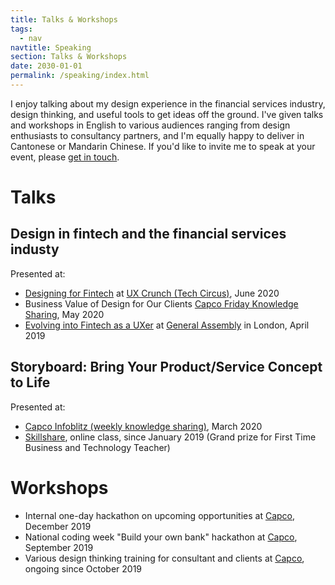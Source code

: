 ```yaml
---
title: Talks & Workshops
tags:
  - nav
navtitle: Speaking
section: Talks & Workshops
date: 2030-01-01
permalink: /speaking/index.html
---
```


I enjoy talking about my design experience in the financial services industry, design thinking, and useful tools to get ideas off the ground. I've given talks and workshops in English to various audiences ranging from design enthusiasts to consultancy partners, and I'm equally happy to deliver in Cantonese or Mandarin Chinese. If you'd like to invite me to speak at your event, please [get in touch](/contact).

# Talks
## Design in fintech and the financial services industy
Presented at: 
* <a href="https://www.bigmarker.com/tech-circus-tv/UX-Crunch-at-Home-Designing-for-Fintech" target="_blank">Designing for Fintech</a> at <a href="https://techcircus.io/future_events/ux-crunch/" target="_blank">UX Crunch (Tech Circus)</a>, June 2020
* Business Value of Design for Our Clients <a href="https://www.capco.com/?ref=christie" target="_blank">Capco Friday Knowledge Sharing</a>, May 2020
* <a href="https://www.eventbrite.co.uk/e/evolving-into-fintech-as-a-uxer-tickets-59760055936" target="_blank">Evolving into Fintech as a UXer</a> at <a href="https://generalassemb.ly/instructors/christie-lau/20165">General Assembly</a> in London, April 2019

## Storyboard: Bring Your Product/Service Concept to Life
Presented at: 
* <a href="https://www.linkedin.com/posts/jibran-ahmed_wearecapcodigital-covid19-stayabratabrhome-activity-6651439867823742976-iGKM" target="_blank"> Capco Infoblitz (weekly knowledge sharing)</a>, March 2020
* <a href="https://skl.sh/2TOE5Qc" target="_blank">Skillshare</a>, online class, since January 2019 (Grand prize for First Time Business and Technology Teacher)

# Workshops
* Internal one-day hackathon on upcoming opportunities at <a href="https://www.capco.com/?ref=christie" target="_blank">Capco</a>, December 2019 
* National coding week "Build your own bank" hackathon at <a href="https://www.capco.com/?ref=christie" target="_blank">Capco</a>, September 2019 
* Various design thinking training for consultant and clients at <a href="https://www.capco.com/?ref=christie" target="_blank">Capco</a>, ongoing since October 2019


<!--- write a blurb about the topic i'm talking about in under the title https://www.morganepeng.com/ --->